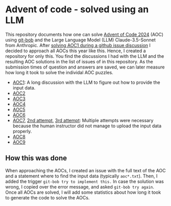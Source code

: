 # Advent of code - solved using an LLM

This repository documents how one can solve [Advent of Code 2024](https://adventofcode.com/2024) (AOC) using [git-bob](https://github.com/haesleinhuepf/git-bob-advent-of-code) and the Large Language Model (LLM) Claude-3.5-Sonnet from Anthropic.
After [solving AOC1 during a github issue discussion](https://github.com/haesleinhuepf/git-bob-playground/issues/137) I decided to approach all AOCs this year like this. 
Hence, I created a repository for only this. You find the discussions I had with the LLM and the resulting AOC solutions in the list of issues of in this repository.
As the submission times of question and answers are saved, we can later measure how long it took to solve the individal AOC puzzles.

* [AOC1](https://github.com/haesleinhuepf/git-bob-playground/issues/137): A long discussion with the LLM to figure out how to provide the input data.
* [AOC2](https://github.com/haesleinhuepf/git-bob-advent-of-code/issues/2)
* [AOC3](https://github.com/haesleinhuepf/git-bob-advent-of-code/issues/3)
* [AOC4](https://github.com/haesleinhuepf/git-bob-advent-of-code/issues/4)
* [AOC5](https://github.com/haesleinhuepf/git-bob-advent-of-code/issues/5)
* [AOC6](https://github.com/haesleinhuepf/git-bob-advent-of-code/issues/6)
* [AOC7](https://github.com/haesleinhuepf/git-bob-advent-of-code/issues/7), [2nd attempt](https://github.com/haesleinhuepf/git-bob-advent-of-code/issues/8), [3rd attempt](https://github.com/haesleinhuepf/git-bob-advent-of-code/issues/9): Multiple attempts were necessary because the human instructor did not manage to upload the input data properly.
* [AOC8](https://github.com/haesleinhuepf/git-bob-advent-of-code/issues/10)
* [AOC9](https://github.com/haesleinhuepf/git-bob-advent-of-code/issues/11)

## How this was done

When approaching the AOCs, I created an issue with the full text of the AOC and a statement where to find the input data (typically `aoc*.txt`). 
Then, I added the trigger `git-bob try to implement this.`
In case the solution was wrong, I copied over the error message, and asked `git-bob try again`. 
Once all AOCs are solved, I will add some statistics about how long it took to generate the code to solve the AOCs.
